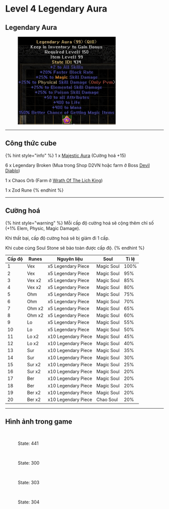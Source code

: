 # Level 4 Legendary Aura

## Legendary Aura

<figure><img src="../../.gitbook/assets/image (148).png" alt=""><figcaption></figcaption></figure>



***

## Công thức cube <a href="#cong-thuc-cube" id="cong-thuc-cube"></a>

{% hint style="info" %}
1 x [Majestic Aura](level-3-majestic-aura.md) (Cường hoá +15)

6 x Legendary Broken (Mua trong Shop D2VN hoặc farm ở Boss [Devil Diablo](../../phu-ban-dac-biet/devil-diablo-h.md))

1 x Chaos Orb (Farm ở [Wrath Of The Lich King](https://d2vns-organization.gitbook.io/tm/phu-ban-dac-biet/wrath-of-the-lich-king))

1 x Zod Rune
{% endhint %}



***

## Cường hoá <a href="#cuong-hoa" id="cuong-hoa"></a>

{% hint style="warning" %}
Mỗi cấp độ cường hoá sẽ cộng thêm chỉ số (+1% Elem, Physic, Magic Damage).

Khi thất bại, cấp độ cường hoá sẽ bị giảm đi 1 cấp.

Khi cube cùng Soul Stone sẽ bảo toàn được cấp độ.
{% endhint %}

| Cấp độ | Runes  | Nguyên liệu         | Soul       | Tỉ lệ |
| ------ | ------ | ------------------- | ---------- | ----- |
| 1      | Vex    | x5 Legendary Piece  | Magic Soul | 100%  |
| 2      | Vex    | x5 Legendary Piece  | Magic Soul | 95%   |
| 3      | Vex x2 | x5 Legendary Piece  | Magic Soul | 85%   |
| 4      | Vex x2 | x5 Legendary Piece  | Magic Soul | 80%   |
| 5      | Ohm    | x5 Legendary Piece  | Magic Soul | 75%   |
| 6      | Ohm    | x5 Legendary Piece  | Magic Soul | 70%   |
| 7      | Ohm x2 | x5 Legendary Piece  | Magic Soul | 65%   |
| 8      | Ohm x2 | x5 Legendary Piece  | Magic Soul | 60%   |
| 9      | Lo     | x5 Legendary Piece  | Magic Soul | 55%   |
| 10     | Lo     | x5 Legendary Piece  | Magic Soul | 50%   |
| 11     | Lo x2  | x10 Legendary Piece | Magic Soul | 45%   |
| 12     | Lo x2  | x10 Legendary Piece | Magic Soul | 40%   |
| 13     | Sur    | x10 Legendary Piece | Magic Soul | 35%   |
| 14     | Sur    | x10 Legendary Piece | Magic Soul | 30%   |
| 15     | Sur x2 | x10 Legendary Piece | Magic Soul | 25%   |
| 16     | Sur x2 | x10 Legendary Piece | Magic Soul | 20%   |
| 17     | Ber    | x10 Legendary Piece | Magic Soul | 20%   |
| 18     | Ber    | x10 Legendary Piece | Magic Soul | 20%   |
| 19     | Ber x2 | x10 Legendary Piece | Magic Soul | 20%   |
| 20     | Ber x2 | x10 Legendary Piece | Chao Soul  | 20%   |



***

## Hình ảnh trong game <a href="#hinh-anh-trong-game" id="hinh-anh-trong-game"></a>



<figure><img src="../../.gitbook/assets/Thiết kế chưa có tên.gif" alt="" width="300"><figcaption><p>State: 441</p></figcaption></figure>

<figure><img src="../../.gitbook/assets/Thiết kế chưa có tên (1).gif" alt="" width="300"><figcaption><p>State: 300</p></figcaption></figure>

<figure><img src="../../.gitbook/assets/Thiết kế chưa có tên (2).gif" alt="" width="300"><figcaption><p>State: 303</p></figcaption></figure>

<figure><img src="../../.gitbook/assets/Thiết kế chưa có tên (3).gif" alt="" width="300"><figcaption><p>State: 304</p></figcaption></figure>
